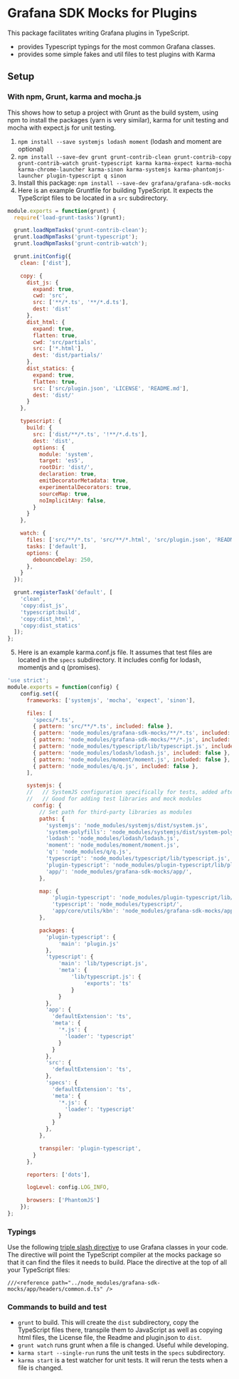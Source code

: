 # Grafana SDK Mocks for Plugins

This package facilitates writing Grafana plugins in TypeScript.

- provides Typescript typings for the most common Grafana classes.
- provides some simple fakes and util files to test plugins with Karma

## Setup

### With npm, Grunt, karma and mocha.js

This shows how to setup a project with Grunt as the build system, using npm to install the packages (yarn is very similar), karma for unit testing and mocha with expect.js for unit testing.

1. `npm install --save systemjs lodash moment` (lodash and moment are optional)
2. `npm install --save-dev grunt grunt-contrib-clean grunt-contrib-copy grunt-contrib-watch grunt-typescript karma karma-expect karma-mocha karma-chrome-launcher karma-sinon karma-systemjs karma-phantomjs-launcher plugin-typescript q sinon`
3. Install this package: `npm install --save-dev grafana/grafana-sdk-mocks`
4. Here is an example Gruntfile for building TypeScript. It expects the TypeScript files to be located in a `src` subdirectory.

```js
module.exports = function(grunt) {
  require('load-grunt-tasks')(grunt);

  grunt.loadNpmTasks('grunt-contrib-clean');
  grunt.loadNpmTasks('grunt-typescript');
  grunt.loadNpmTasks('grunt-contrib-watch');

  grunt.initConfig({
    clean: ['dist'],

    copy: {
      dist_js: {
        expand: true,
        cwd: 'src',
        src: ['**/*.ts', '**/*.d.ts'],
        dest: 'dist'
      },
      dist_html: {
        expand: true,
        flatten: true,
        cwd: 'src/partials',
        src: ['*.html'],
        dest: 'dist/partials/'
      },
      dist_statics: {
        expand: true,
        flatten: true,
        src: ['src/plugin.json', 'LICENSE', 'README.md'],
        dest: 'dist/'
      }
    },

    typescript: {
      build: {
        src: ['dist/**/*.ts', '!**/*.d.ts'],
        dest: 'dist',
        options: {
          module: 'system',
          target: 'es5',
          rootDir: 'dist/',
          declaration: true,
          emitDecoratorMetadata: true,
          experimentalDecorators: true,
          sourceMap: true,
          noImplicitAny: false,
        }
      }
    },

    watch: {
      files: ['src/**/*.ts', 'src/**/*.html', 'src/plugin.json', 'README.md'],
      tasks: ['default'],
      options: {
        debounceDelay: 250,
      },
    }
  });

  grunt.registerTask('default', [
    'clean',
    'copy:dist_js',
    'typescript:build',
    'copy:dist_html',
    'copy:dist_statics'
  ]);
};
```
5. Here is an example karma.conf.js file. It assumes that test files are located in the `specs` subdirectory. It includes config for lodash, momentjs and q (promises).

```js
'use strict';
module.exports = function(config) {
    config.set({
      frameworks: ['systemjs', 'mocha', 'expect', 'sinon'],

      files: [
        'specs/*.ts',
        { pattern: 'src/**/*.ts', included: false },
        { pattern: 'node_modules/grafana-sdk-mocks/**/*.ts', included: false },
        { pattern: 'node_modules/grafana-sdk-mocks/**/*.js', included: false },
        { pattern: 'node_modules/typescript/lib/typescript.js', included: false },
        { pattern: 'node_modules/lodash/lodash.js', included: false },
        { pattern: 'node_modules/moment/moment.js', included: false },
        { pattern: 'node_modules/q/q.js', included: false },
      ],

      systemjs: {
      //   // SystemJS configuration specifically for tests, added after your config file.
      //   // Good for adding test libraries and mock modules
        config: {
          // Set path for third-party libraries as modules
          paths: {
            'systemjs': 'node_modules/systemjs/dist/system.js',
            'system-polyfills': 'node_modules/systemjs/dist/system-polyfills.js',
            'lodash': 'node_modules/lodash/lodash.js',
            'moment': 'node_modules/moment/moment.js',
            'q': 'node_modules/q/q.js',
            'typescript': 'node_modules/typescript/lib/typescript.js',
            'plugin-typescript': 'node_modules/plugin-typescript/lib/plugin.js',
            'app/': 'node_modules/grafana-sdk-mocks/app/',
          },

          map: {
              'plugin-typescript': 'node_modules/plugin-typescript/lib/',
              'typescript': 'node_modules/typescript/',
              'app/core/utils/kbn': 'node_modules/grafana-sdk-mocks/app/core/utils/kbn.js'
          },

          packages: {
            'plugin-typescript': {
                'main': 'plugin.js'
            },
            'typescript': {
                'main': 'lib/typescript.js',
                'meta': {
                    'lib/typescript.js': {
                        'exports': 'ts'
                    }
                }
            },
            'app': {
              'defaultExtension': 'ts',
              'meta': {
                '*.js': {
                  'loader': 'typescript'
                }
              }
            },
            'src': {
              'defaultExtension': 'ts',
            },
            'specs': {
              'defaultExtension': 'ts',
              'meta': {
                '*.js': {
                  'loader': 'typescript'
                }
              }
            },
          },

          transpiler: 'plugin-typescript',
        }
      },

      reporters: ['dots'],

      logLevel: config.LOG_INFO,

      browsers: ['PhantomJS']
    });
};
```

### Typings

Use the following [triple slash directive](https://www.typescriptlang.org/docs/handbook/triple-slash-directives.html) to use Grafana classes in your code. The directive will point the TypeScript compiler at the mocks package so that it can find the files it needs to build. Place the directive at the top of all your TypeScript files:

```
///<reference path="../node_modules/grafana-sdk-mocks/app/headers/common.d.ts" />
```


### Commands to build and test

- `grunt` to build. This will create the `dist` subdirectory, copy the TypeScript files there, transpile them to JavaScript as well as copying html files, the License file, the Readme and plugin.json to `dist`.
- `grunt watch` runs grunt when a file is changed. Useful while developing.
- `karma start --single-run` runs the unit tests in the `specs` subdirectory.
- `karma start` is a test watcher for unit tests. It will rerun the tests when a file is changed.
